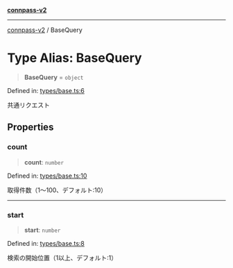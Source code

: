 [**connpass-v2**](../README.md)

***

[connpass-v2](../globals.md) / BaseQuery

# Type Alias: BaseQuery

> **BaseQuery** = `object`

Defined in: [types/base.ts:6](https://github.com/ryohidaka/node-connpass/blob/eef41deb7cb24b91ec8c67d8e4085575b4debd33/src/types/base.ts#L6)

共通リクエスト

## Properties

### count

> **count**: `number`

Defined in: [types/base.ts:10](https://github.com/ryohidaka/node-connpass/blob/eef41deb7cb24b91ec8c67d8e4085575b4debd33/src/types/base.ts#L10)

取得件数（1〜100、デフォルト:10）

***

### start

> **start**: `number`

Defined in: [types/base.ts:8](https://github.com/ryohidaka/node-connpass/blob/eef41deb7cb24b91ec8c67d8e4085575b4debd33/src/types/base.ts#L8)

検索の開始位置（1以上、デフォルト:1）
